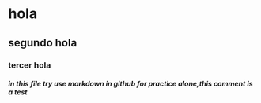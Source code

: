 # hola
## segundo hola
### tercer hola























##### in this file try use markdown in github for practice alone,this comment is a test
